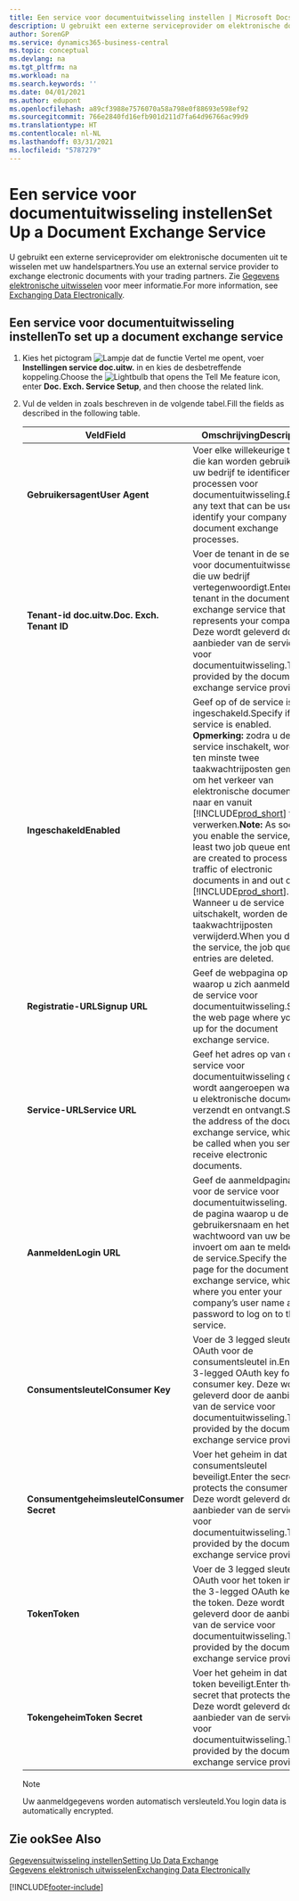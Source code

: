 ```yaml
---
title: Een service voor documentuitwisseling instellen | Microsoft Docs
description: U gebruikt een externe serviceprovider om elektronische documenten uit te wisselen met uw handelspartners.
author: SorenGP
ms.service: dynamics365-business-central
ms.topic: conceptual
ms.devlang: na
ms.tgt_pltfrm: na
ms.workload: na
ms.search.keywords: ''
ms.date: 04/01/2021
ms.author: edupont
ms.openlocfilehash: a89cf3988e7576070a58a798e0f88693e598ef92
ms.sourcegitcommit: 766e2840fd16efb901d211d7fa64d96766ac99d9
ms.translationtype: HT
ms.contentlocale: nl-NL
ms.lasthandoff: 03/31/2021
ms.locfileid: "5787279"
---
```

# <a name="set-up-a-document-exchange-service"></a><span data-ttu-id="25eab-103">Een service voor documentuitwisseling instellen</span><span class="sxs-lookup"><span data-stu-id="25eab-103">Set Up a Document Exchange Service</span></span>
<span data-ttu-id="25eab-104">U gebruikt een externe serviceprovider om elektronische documenten uit te wisselen met uw handelspartners.</span><span class="sxs-lookup"><span data-stu-id="25eab-104">You use an external service provider to exchange electronic documents with your trading partners.</span></span> <span data-ttu-id="25eab-105">Zie [Gegevens elektronische uitwisselen](across-data-exchange.md) voor meer informatie.</span><span class="sxs-lookup"><span data-stu-id="25eab-105">For more information, see [Exchanging Data Electronically](across-data-exchange.md).</span></span>  

## <a name="to-set-up-a-document-exchange-service"></a><span data-ttu-id="25eab-106">Een service voor documentuitwisseling instellen</span><span class="sxs-lookup"><span data-stu-id="25eab-106">To set up a document exchange service</span></span>  
1. <span data-ttu-id="25eab-107">Kies het pictogram ![Lampje dat de functie Vertel me opent](media/ui-search/search_small.png "Vertel me wat u wilt doen"), voer **Instellingen service doc.uitw.** in en kies de desbetreffende koppeling.</span><span class="sxs-lookup"><span data-stu-id="25eab-107">Choose the ![Lightbulb that opens the Tell Me feature](media/ui-search/search_small.png "Tell me what you want to do") icon, enter **Doc. Exch. Service Setup**, and then choose the related link.</span></span>  
2. <span data-ttu-id="25eab-108">Vul de velden in zoals beschreven in de volgende tabel.</span><span class="sxs-lookup"><span data-stu-id="25eab-108">Fill the fields as described in the following table.</span></span>  

    |<span data-ttu-id="25eab-109">Veld</span><span class="sxs-lookup"><span data-stu-id="25eab-109">Field</span></span>|<span data-ttu-id="25eab-110">Omschrijving</span><span class="sxs-lookup"><span data-stu-id="25eab-110">Description</span></span>|  
    |---------------------------------|---------------------------------------|  
    |<span data-ttu-id="25eab-111">**Gebruikersagent**</span><span class="sxs-lookup"><span data-stu-id="25eab-111">**User Agent**</span></span>|<span data-ttu-id="25eab-112">Voer elke willekeurige tekst in die kan worden gebruikt om uw bedrijf te identificeren in processen voor documentuitwisseling.</span><span class="sxs-lookup"><span data-stu-id="25eab-112">Enter any text that can be used to identify your company in document exchange processes.</span></span>|  
    |<span data-ttu-id="25eab-113">**Tenant-id doc.uitw.**</span><span class="sxs-lookup"><span data-stu-id="25eab-113">**Doc. Exch. Tenant ID**</span></span>|<span data-ttu-id="25eab-114">Voer de tenant in de service voor documentuitwisseling in die uw bedrijf vertegenwoordigt.</span><span class="sxs-lookup"><span data-stu-id="25eab-114">Enter the tenant in the document exchange service that represents your company.</span></span> <span data-ttu-id="25eab-115">Deze wordt geleverd door de aanbieder van de service voor documentuitwisseling.</span><span class="sxs-lookup"><span data-stu-id="25eab-115">This is provided by the document exchange service provider.</span></span>|  
    |<span data-ttu-id="25eab-116">**Ingeschakeld**</span><span class="sxs-lookup"><span data-stu-id="25eab-116">**Enabled**</span></span>|<span data-ttu-id="25eab-117">Geef op of de service is ingeschakeld.</span><span class="sxs-lookup"><span data-stu-id="25eab-117">Specify if the service is enabled.</span></span> <span data-ttu-id="25eab-118">**Opmerking:** zodra u de service inschakelt, worden ten minste twee taakwachtrijposten gemaakt om het verkeer van elektronische documenten naar en vanuit [!INCLUDE[prod_short](includes/prod_short.md)] te verwerken.</span><span class="sxs-lookup"><span data-stu-id="25eab-118">**Note:**  As soon as you enable the service, at least two job queue entries are created to process the traffic of electronic documents in and out of [!INCLUDE[prod_short](includes/prod_short.md)].</span></span> <span data-ttu-id="25eab-119">Wanneer u de service uitschakelt, worden de taakwachtrijposten verwijderd.</span><span class="sxs-lookup"><span data-stu-id="25eab-119">When you disable the service, the job queue entries are deleted.</span></span>|  
    |<span data-ttu-id="25eab-120">**Registratie-URL**</span><span class="sxs-lookup"><span data-stu-id="25eab-120">**Signup URL**</span></span>|<span data-ttu-id="25eab-121">Geef de webpagina op waarop u zich aanmeldt voor de service voor documentuitwisseling.</span><span class="sxs-lookup"><span data-stu-id="25eab-121">Specify the web page where you sign up for the document exchange service.</span></span>|  
    |<span data-ttu-id="25eab-122">**Service-URL**</span><span class="sxs-lookup"><span data-stu-id="25eab-122">**Service URL**</span></span>|<span data-ttu-id="25eab-123">Geef het adres op van de service voor documentuitwisseling die wordt aangeroepen wanneer u elektronische documenten verzendt en ontvangt.</span><span class="sxs-lookup"><span data-stu-id="25eab-123">Specify the address of the document exchange service, which will be called when you send and receive electronic documents.</span></span>|  
    |<span data-ttu-id="25eab-124">**Aanmelden**</span><span class="sxs-lookup"><span data-stu-id="25eab-124">**Login URL**</span></span>|<span data-ttu-id="25eab-125">Geef de aanmeldpagina op voor de service voor documentuitwisseling. Dit is de pagina waarop u de gebruikersnaam en het wachtwoord van uw bedrijf invoert om aan te melden bij de service.</span><span class="sxs-lookup"><span data-stu-id="25eab-125">Specify the logon page for the document exchange service, which is where you enter your company’s user name and password to log on to the service.</span></span>|  
    |<span data-ttu-id="25eab-126">**Consumentsleutel**</span><span class="sxs-lookup"><span data-stu-id="25eab-126">**Consumer Key**</span></span>|<span data-ttu-id="25eab-127">Voer de 3 legged sleutel voor OAuth voor de consumentsleutel in.</span><span class="sxs-lookup"><span data-stu-id="25eab-127">Enter the 3-legged OAuth key for the consumer key.</span></span> <span data-ttu-id="25eab-128">Deze wordt geleverd door de aanbieder van de service voor documentuitwisseling.</span><span class="sxs-lookup"><span data-stu-id="25eab-128">This is provided by the document exchange service provider.</span></span>|  
    |<span data-ttu-id="25eab-129">**Consumentgeheimsleutel**</span><span class="sxs-lookup"><span data-stu-id="25eab-129">**Consumer Secret**</span></span>|<span data-ttu-id="25eab-130">Voer het geheim in dat de consumentsleutel beveiligt.</span><span class="sxs-lookup"><span data-stu-id="25eab-130">Enter the secret that protects the consumer key.</span></span> <span data-ttu-id="25eab-131">Deze wordt geleverd door de aanbieder van de service voor documentuitwisseling.</span><span class="sxs-lookup"><span data-stu-id="25eab-131">This is provided by the document exchange service provider.</span></span>|  
    |<span data-ttu-id="25eab-132">**Token**</span><span class="sxs-lookup"><span data-stu-id="25eab-132">**Token**</span></span>|<span data-ttu-id="25eab-133">Voer de 3 legged sleutel voor OAuth voor het token in.</span><span class="sxs-lookup"><span data-stu-id="25eab-133">Enter the 3-legged OAuth key for the token.</span></span> <span data-ttu-id="25eab-134">Deze wordt geleverd door de aanbieder van de service voor documentuitwisseling.</span><span class="sxs-lookup"><span data-stu-id="25eab-134">This is provided by the document exchange service provider.</span></span>|  
    |<span data-ttu-id="25eab-135">**Tokengeheim**</span><span class="sxs-lookup"><span data-stu-id="25eab-135">**Token Secret**</span></span>|<span data-ttu-id="25eab-136">Voer het geheim in dat het token beveiligt.</span><span class="sxs-lookup"><span data-stu-id="25eab-136">Enter the secret that protects the token.</span></span> <span data-ttu-id="25eab-137">Deze wordt geleverd door de aanbieder van de service voor documentuitwisseling.</span><span class="sxs-lookup"><span data-stu-id="25eab-137">This is provided by the document exchange service provider.</span></span>|  

    > [!NOTE]  
    > <span data-ttu-id="25eab-138">Uw aanmeldgegevens worden automatisch versleuteld.</span><span class="sxs-lookup"><span data-stu-id="25eab-138">You login data is automatically encrypted.</span></span>

## <a name="see-also"></a><span data-ttu-id="25eab-139">Zie ook</span><span class="sxs-lookup"><span data-stu-id="25eab-139">See Also</span></span>  
[<span data-ttu-id="25eab-140">Gegevensuitwisseling instellen</span><span class="sxs-lookup"><span data-stu-id="25eab-140">Setting Up Data Exchange</span></span>](across-set-up-data-exchange.md)  
[<span data-ttu-id="25eab-141">Gegevens elektronisch uitwisselen</span><span class="sxs-lookup"><span data-stu-id="25eab-141">Exchanging Data Electronically</span></span>](across-data-exchange.md)


[!INCLUDE[footer-include](includes/footer-banner.md)]